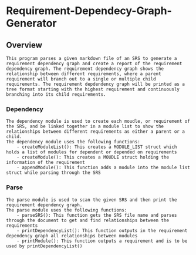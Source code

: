 # Requirement-Dependecy-Graph-Generator

## Overview
    This program parses a given markdown file of an SRS to generate a requirement dependency graph and create a report of the requirement dependency graph. The requirement dependency graph shows the relationship between different requirements, where a parent requirement will branch out to a single or multiple child requirements. The requirement depdendency graph will be printed as a tree format starting with the highest requirement and continuously branching into its child requirements.

### Dependency
    The dependency module is used to create each moudle, or requirement of the SRS, and be linked together in a module list to show the relationships between different requirements as either a parent or a child. 
    The dependency module uses the following functions: 
        - createModuleList(): This creates a MODULE_LIST struct which holds a list of modules for dependent or depended on requirements
        - createModule(): This creates a MOUDLE struct holding the information of the requirement
        - appendModule(): This function adds a module into the module list struct while parsing through the SRS

### Parse
    The parse module is used to scan the given SRS and then print the requirement dependency graph.
    The parse module uses the following functions:
        - parseSRS(): This function gets the SRS file name and parses through the document to get and find relationships between the requirements
        - printDependencyList(): This function outputs in the requirement dependency graph all relationships between modules
        - printModule(): This function outputs a requirement and is to be used by printDependencyList()